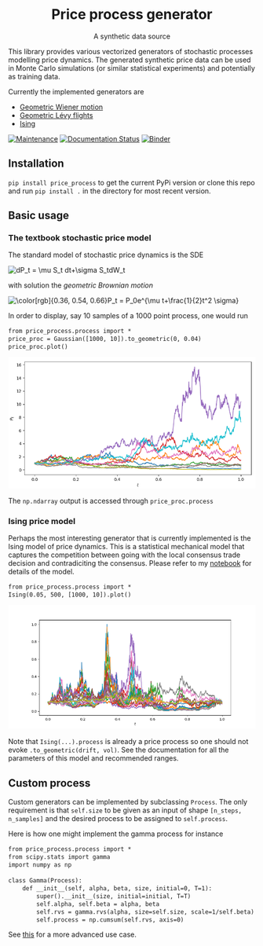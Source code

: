 

<h1 align="center">Price process generator</h1>
<p align="center">A synthetic data source</p>




This library provides various vectorized generators of stochastic processes modelling price dynamics. 
The generated synthetic price data can be used in Monte Carlo simulations (or similar statistical experiments) and 
potentially as training data. 

Currently the implemented generators are

- [Geometric Wiener motion](https://en.wikipedia.org/wiki/Geometric_Brownian_motion)
- [Geometric Lévy flights](https://en.wikipedia.org/wiki/L%C3%A9vy_process)
- [Ising](https://borab96.github.io/IsingPriceDynamics/ising.html)

[![Maintenance](https://img.shields.io/badge/Maintained%3F-yes-green.svg)](https://github.com/borab96/price_process/graphs/commit-activity)
[![Documentation Status](https://readthedocs.org/projects/ansicolortags/badge/?version=latest)](https://price-process.readthedocs.io/en/latest/?badge=latest)
[![Binder](https://binder.pangeo.io/badge_logo.svg)](TODO)

## Installation

``pip install price_process`` to get the current PyPi version or clone this repo and run ``pip install .`` in the directory 
for most recent version.

## Basic usage

### The textbook stochastic price model

The standard model of stochastic price dynamics is the SDE

<img src="https://latex.codecogs.com/svg.image?\color[rgb]{0.36,&space;0.54,&space;0.66}dP_t&space;=&space;\mu&space;S_t&space;dt&plus;\sigma&space;S_tdW_t" title="dP_t = \mu S_t dt+\sigma S_tdW_t" />

with solution the *geometric Brownian motion*

<img src="https://latex.codecogs.com/svg.image?\color[rgb]{0.36,&space;0.54,&space;0.66}P_t&space;=&space;P_0e^{\mu&space;t&plus;\frac{1}{2}t^2&space;\sigma}" title="\color[rgb]{0.36, 0.54, 0.66}P_t = P_0e^{\mu t+\frac{1}{2}t^2 \sigma}" />

In order to display, say 10 samples of a 1000 point process, one would run

````
from price_process.process import *
price_proc = Gaussian([1000, 10]).to_geometric(0, 0.04)
price_proc.plot()
````

<img src="examples/figures/exp_gaussian_ex.png">

[comment]: <> (![out:exp_gaussian]&#40;examples/figures/exp_gaussian_ex.png&#41;)

The `np.ndarray` output is accessed through `price_proc.process`

### Ising price model

Perhaps the most interesting generator that is currently implemented is the Ising model of price dynamics. This
is a statistical mechanical model that captures the competition between going with the local consensus trade decision and
contradiciting the consensus. Please refer to my [notebook](https://borab96.github.io/IsingPriceDynamics/ising.html) for details of the model.

````
from price_process.process import *
Ising(0.05, 500, [1000, 10]).plot()
````

<img src="examples/figures/ising_ex.png">

[comment]: <> (![out:ising]&#40;examples/figures/ising_ex.png&#41;)

Note that `Ising(...).process` is already a price process so one should not evoke `.to_geometric(drift, vol)`. See
the documentation for all the parameters of this model and recommended ranges. 

## Custom process

Custom generators can be implemented by subclassing ``Process``. The only requirement is that `self.size` to be
given as an input of shape `[n_steps, n_samples]` and the desired process to be assigned to `self.process`.

Here is how one might implement the gamma process
for instance

````
from price_process.process import *
from scipy.stats import gamma
import numpy as np

class Gamma(Process):
    def __init__(self, alpha, beta, size, initial=0, T=1):
        super().__init__(size, initial=initial, T=T)
        self.alpha, self.beta = alpha, beta
        self.rvs = gamma.rvs(alpha, size=self.size, scale=1/self.beta)
        self.process = np.cumsum(self.rvs, axis=0)
````

See [this](https://datalore.jetbrains.com/view/notebook/7ePCXEffpdZr2dA5ySdwr1) for a more advanced use case.
